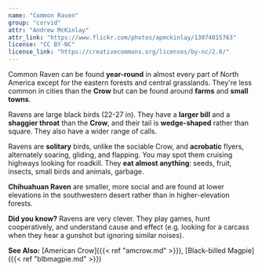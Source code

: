 ```yaml
---
name: "Common Raven"
group: "corvid"
attr: "Andrew McKinlay"
attr_link: "https://www.flickr.com/photos/apmckinlay/13074015763"
license: "CC BY-NC"
license_link: "https://creativecommons.org/licenses/by-nc/2.0/"
---
```

Common Raven can be found **year-round** in almost every part of North America except for the eastern forests and central grasslands. They're less common in cities than the __Crow__ but can be found around **farms** and **small towns**.

Ravens are large black birds (22-27 in). They have a **larger bill** and a **shaggier throat** than the __Crow__, and their tail is **wedge-shaped** rather than square. They also have a wider range of calls.

Ravens are **solitary** birds, unlike the sociable Crow, and **acrobatic** flyers, alternately soaring, gliding, and flapping. You may spot them cruising highways looking for roadkill. They **eat almost anything**: seeds, fruit, insects, small birds and animals, garbage.

**Chihuahuan Raven** are smaller, more social and are found at lower elevations in the southwestern desert rather than in higher-elevation forests.

**Did you know?** Ravens are very clever. They play games, hunt cooperatively, and understand cause and effect (e.g. looking for a carcass when they hear a gunshot but ignoring similar noises).

<!-- generated, do not edit -->
**See Also:**
[American Crow]({{< ref "amcrow.md" >}}),
[Black-billed Magpie]({{< ref "blbmagpie.md" >}})
